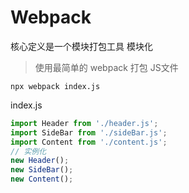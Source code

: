 # Webpack
核心定义是一个模块打包工具 模块化

> 使用最简单的 webpack 打包 JS文件
```shell
npx webpack index.js
```
index.js
```javascript
import Header from './header.js';
import SideBar from './sideBar.js';
import Content from './content.js';
// 实例化
new Header();
new SideBar();
new Content();
```